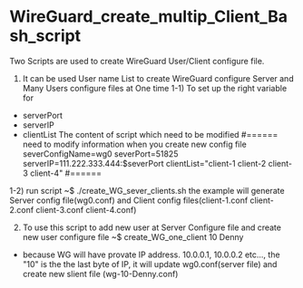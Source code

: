 # WireGuard_create_multip_Client_Bash_script

Two Scripts are used to create WireGuard User/Client configure file.

1) It can be used User name List to create WireGuard configure Server and Many Users configure files at One time
1-1) To set up the right variable for 
  - serverPort
  - serverIP
  - clientList
The content of script which need to be modified
#====== need to modify information when you create new config file
severConfigName=wg0
severPort=51825
serverIP=111.222.333.444:$severPort
clientList="client-1 client-2 client-3 client-4"
#======

1-2) run script
~$ ./create_WG_sever_clients.sh
the example will generate Server config file(wg0.conf) and Client config files(client-1.conf client-2.conf client-3.conf client-4.conf)


2) To use this script to add new user at Server Configure file and create new user configure file
~$ create_WG_one_client 10 Denny
  - because WG will have provate IP address. 10.0.0.1, 10.0.0.2 etc..., the "10" is the the last byte of IP, 
    it will update wg0.conf(server file) and create new slient file (wg-10-Denny.conf)


